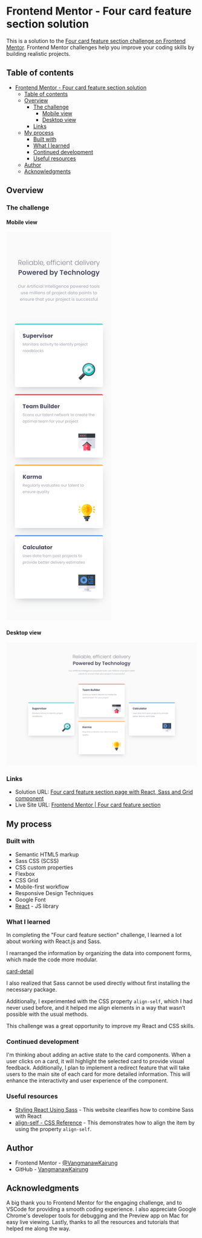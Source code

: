 # Frontend Mentor - Four card feature section solution

This is a solution to the [Four card feature section challenge on Frontend Mentor](https://www.frontendmentor.io/challenges/four-card-feature-section-weK1eFYK). Frontend Mentor challenges help you improve your coding skills by building realistic projects.

## Table of contents

- [Frontend Mentor - Four card feature section solution](#frontend-mentor---four-card-feature-section-solution)
  - [Table of contents](#table-of-contents)
  - [Overview](#overview)
    - [The challenge](#the-challenge)
      - [Mobile view](#mobile-view)
      - [Desktop view](#desktop-view)
    - [Links](#links)
  - [My process](#my-process)
    - [Built with](#built-with)
    - [What I learned](#what-i-learned)
    - [Continued development](#continued-development)
    - [Useful resources](#useful-resources)
  - [Author](#author)
  - [Acknowledgments](#acknowledgments)

## Overview

### The challenge

#### Mobile view

![](./src/assests/screenshot/Mobile%20view.png)

#### Desktop view

![](./src/assests/screenshot/Desktop%20view.png)

### Links

- Solution URL: [Four card feature section page with React, Sass and Grid component](https://www.frontendmentor.io/solutions/four-card-feature-section-page-with-sass-and-grid-component-wx_Zm33enJ)
- Live Site URL: [Frontend Mentor | Four card feature section](https://vangmanawkairung.github.io/Frontend-Mentor_four-card-feature-section/)

## My process

### Built with

- Semantic HTML5 markup
- Sass CSS (SCSS)
- CSS custom properties
- Flexbox
- CSS Grid
- Mobile-first workflow
- Responsive Design Techniques
- Google Font
- [React](https://reactjs.org/) - JS library

### What I learned

In completing the "Four card feature section" challenge, I learned a lot about working with React.js and Sass.

I rearranged the information by organizing the data into component forms, which made the code more modular.

[card-detail](src/components/card-detail.js)

I also realized that Sass cannot be used directly without first installing the necessary package.

Additionally, I experimented with the CSS property `align-self`, which I had never used before, and it helped me align elements in a way that wasn’t possible with the usual methods.

This challenge was a great opportunity to improve my React and CSS skills.

### Continued development

I'm thinking about adding an active state to the card components. When a user clicks on a card, it will highlight the selected card to provide visual feedback. Additionally, I plan to implement a redirect feature that will take users to the main site of each card for more detailed information. This will enhance the interactivity and user experience of the component.

### Useful resources

- [Styling React Using Sass](https://www.w3schools.com/react/react_sass_styling.asp) - This website clearifies how to combine Sass with React
- [align-self - CSS Reference](https://cssreference.io/property/align-self/) - This demonstrates how to align the item by using the property `align-self`.

## Author

- Frontend Mentor - [@VangmanawKairung](https://www.frontendmentor.io/profile/VangmanawKairung)
- GitHub - [VangmanawKairung](https://github.com/VangmanawKairung)

## Acknowledgments

A big thank you to Frontend Mentor for the engaging challenge, and to VSCode for providing a smooth coding experience. I also appreciate Google Chrome's developer tools for debugging and the Preview app on Mac for easy live viewing. Lastly, thanks to all the resources and tutorials that helped me along the way.
